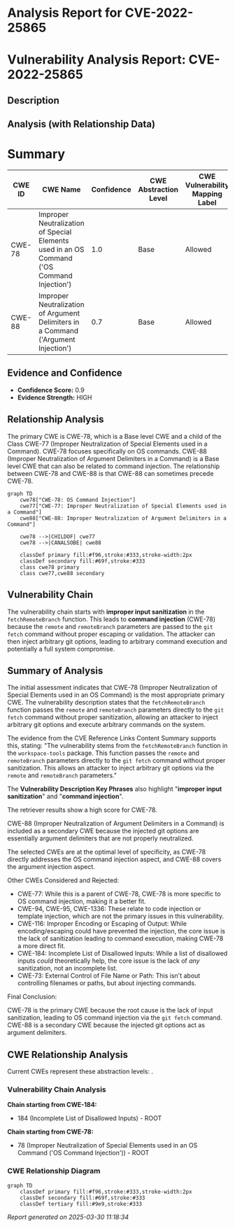 # Analysis Report for CVE-2022-25865

# Vulnerability Analysis Report: CVE-2022-25865

## Description



## Analysis (with Relationship Data)

# Summary
| CWE ID | CWE Name | Confidence | CWE Abstraction Level | CWE Vulnerability Mapping Label | CWE-Vulnerability Mapping Notes |
|---|---|---|---|---|---|
| CWE-78 | Improper Neutralization of Special Elements used in an OS Command ('OS Command Injection') | 1.0 | Base | Allowed | Primary CWE |
| CWE-88 | Improper Neutralization of Argument Delimiters in a Command ('Argument Injection') | 0.7 | Base | Allowed | Secondary CWE |

## Evidence and Confidence

*   **Confidence Score:** 0.9
*   **Evidence Strength:** HIGH

## Relationship Analysis
The primary CWE is CWE-78, which is a Base level CWE and a child of the Class CWE-77 (Improper Neutralization of Special Elements used in a Command). CWE-78 focuses specifically on OS commands. CWE-88 (Improper Neutralization of Argument Delimiters in a Command) is a Base level CWE that can also be related to command injection. The relationship between CWE-78 and CWE-88 is that CWE-88 can sometimes precede CWE-78.

```mermaid
graph TD
    cwe78["CWE-78: OS Command Injection"]
    cwe77["CWE-77: Improper Neutralization of Special Elements used in a Command"]
    cwe88["CWE-88: Improper Neutralization of Argument Delimiters in a Command"]
    
    cwe78 -->|CHILDOF| cwe77
    cwe78 -->|CANALSOBE| cwe88
    
    classDef primary fill:#f96,stroke:#333,stroke-width:2px
    classDef secondary fill:#69f,stroke:#333
    class cwe78 primary
    class cwe77,cwe88 secondary
```

## Vulnerability Chain
The vulnerability chain starts with **improper input sanitization** in the `fetchRemoteBranch` function. This leads to **command injection** (CWE-78) because the `remote` and `remoteBranch` parameters are passed to the `git fetch` command without proper escaping or validation. The attacker can then inject arbitrary git options, leading to arbitrary command execution and potentially a full system compromise.

## Summary of Analysis
The initial assessment indicates that CWE-78 (Improper Neutralization of Special Elements used in an OS Command) is the most appropriate primary CWE. The vulnerability description states that the `fetchRemoteBranch` function passes the `remote` and `remoteBranch` parameters directly to the `git fetch` command without proper sanitization, allowing an attacker to inject arbitrary git options and execute arbitrary commands on the system.

The evidence from the CVE Reference Links Content Summary supports this, stating:
"The vulnerability stems from the `fetchRemoteBranch` function in the `workspace-tools` package. This function passes the `remote` and `remoteBranch` parameters directly to the `git fetch` command without proper sanitization. This allows an attacker to inject arbitrary git options via the `remote` and `remoteBranch` parameters."

The **Vulnerability Description Key Phrases** also highlight "**improper input sanitization**" and "**command injection**".

The retriever results show a high score for CWE-78.

CWE-88 (Improper Neutralization of Argument Delimiters in a Command) is included as a secondary CWE because the injected git options are essentially argument delimiters that are not properly neutralized.

The selected CWEs are at the optimal level of specificity, as CWE-78 directly addresses the OS command injection aspect, and CWE-88 covers the argument injection aspect.

Other CWEs Considered and Rejected:

*   CWE-77: While this is a parent of CWE-78, CWE-78 is more specific to OS command injection, making it a better fit.
*   CWE-94, CWE-95, CWE-1336: These relate to code injection or template injection, which are not the primary issues in this vulnerability.
*   CWE-116: Improper Encoding or Escaping of Output: While encoding/escaping could have prevented the injection, the core issue is the lack of sanitization leading to command execution, making CWE-78 a more direct fit.
*   CWE-184: Incomplete List of Disallowed Inputs: While a list of disallowed inputs *could* theoretically help, the core issue is the lack of *any* sanitization, not an incomplete list.
*   CWE-73: External Control of File Name or Path: This isn't about controlling filenames or paths, but about injecting commands.

Final Conclusion:

CWE-78 is the primary CWE because the root cause is the lack of input sanitization, leading to OS command injection via the `git fetch` command. CWE-88 is a secondary CWE because the injected git options act as argument delimiters.


## CWE Relationship Analysis

Current CWEs represent these abstraction levels: .


### Vulnerability Chain Analysis

**Chain starting from CWE-184:**
- 184 (Incomplete List of Disallowed Inputs) - ROOT


**Chain starting from CWE-78:**
- 78 (Improper Neutralization of Special Elements used in an OS Command ('OS Command Injection')) - ROOT



### CWE Relationship Diagram

```mermaid
graph TD
    classDef primary fill:#f96,stroke:#333,stroke-width:2px
    classDef secondary fill:#69f,stroke:#333
    classDef tertiary fill:#9e9,stroke:#333
```



*Report generated on 2025-03-30 11:18:34*
